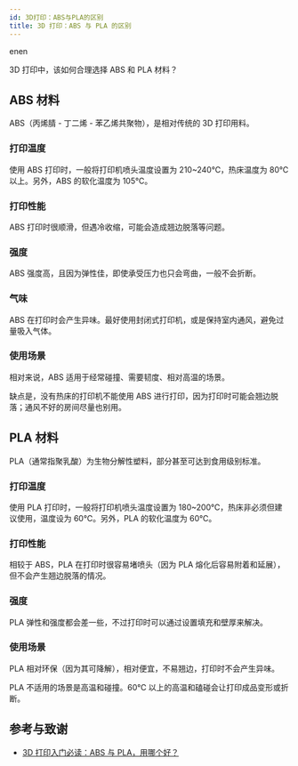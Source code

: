 ```yaml
---
id: 3D打印：ABS与PLA的区别
title: 3D 打印：ABS 与 PLA 的区别
---
```


enen

3D 打印中，该如何合理选择 ABS 和 PLA 材料？

## ABS 材料

ABS（丙烯腈 - 丁二烯 - 苯乙烯共聚物），是相对传统的 3D 打印用料。

### 打印温度

使用 ABS 打印时，一般将打印机喷头温度设置为 210~240℃，热床温度为 80℃ 以上。另外，ABS 的软化温度为 105℃。

### 打印性能

ABS 打印时很顺滑，但遇冷收缩，可能会造成翘边脱落等问题。

### 强度

ABS 强度高，且因为弹性佳，即使承受压力也只会弯曲，一般不会折断。

### 气味

ABS 在打印时会产生异味。最好使用封闭式打印机，或是保持室内通风，避免过量吸入气体。

### 使用场景

相对来说，ABS 适用于经常碰撞、需要韧度、相对高温的场景。

缺点是，没有热床的打印机不能使用 ABS 进行打印，因为打印时可能会翘边脱落；通风不好的房间尽量也别用。

## PLA 材料

PLA（通常指聚乳酸）为生物分解性塑料，部分甚至可达到食用级别标准。

### 打印温度

使用 PLA 打印时，一般将打印机喷头温度设置为 180~200℃，热床非必须但建议使用，温度设为 60℃。另外，PLA 的软化温度为 60℃。

### 打印性能

相较于 ABS，PLA 在打印时很容易堵喷头（因为 PLA 熔化后容易附着和延展），但不会产生翘边脱落的情况。

### 强度

PLA 弹性和强度都会差一些，不过打印时可以通过设置填充和壁厚来解决。

### 使用场景

PLA 相对环保（因为其可降解），相对便宜，不易翘边，打印时不会产生异味。

PLA 不适用的场景是高温和碰撞。60℃ 以上的高温和磕碰会让打印成品变形或折断。

## 参考与致谢

- [3D 打印入门必读：ABS 与 PLA，用哪个好？](https://wp.huangshiyang.com/3d%e6%89%93%e5%8d%b0%e5%85%a5%e9%97%a8%e5%bf%85%e8%af%bb%ef%bc%9aabs%e4%b8%8epla%ef%bc%8c%e7%94%a8%e5%93%aa%e4%b8%aa%e5%a5%bd%ef%bc%9f)
